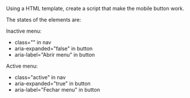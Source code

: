 Using a HTML template, create a script that make the mobile button work.

The states of the elements are:

Inactive menu:

-   class="" in nav
-   aria-expanded="false" in button
-   aria-label="Abrir menu" in button

Active menu:

-   class="active" in nav
-   aria-expanded="true" in button
-   aria-label="Fechar menu" in button
